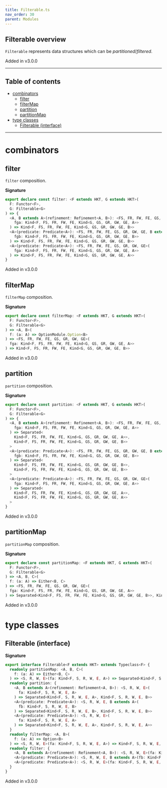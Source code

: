 ```yaml
---
title: Filterable.ts
nav_order: 30
parent: Modules
---
```


## Filterable overview

`Filterable` represents data structures which can be _partitioned_/_filtered_.

Added in v3.0.0

---

<h2 class="text-delta">Table of contents</h2>

- [combinators](#combinators)
  - [filter](#filter)
  - [filterMap](#filtermap)
  - [partition](#partition)
  - [partitionMap](#partitionmap)
- [type classes](#type-classes)
  - [Filterable (interface)](#filterable-interface)

---

# combinators

## filter

`filter` composition.

**Signature**

```ts
export declare const filter: <F extends HKT, G extends HKT>(
  F: Functor<F>,
  G: Filterable<G>
) => {
  <A, B extends A>(refinement: Refinement<A, B>): <FS, FR, FW, FE, GS, GR, GW, GE>(
    fga: Kind<F, FS, FR, FW, FE, Kind<G, GS, GR, GW, GE, A>>
  ) => Kind<F, FS, FR, FW, FE, Kind<G, GS, GR, GW, GE, B>>
  <A>(predicate: Predicate<A>): <FS, FR, FW, FE, GS, GR, GW, GE, B extends A>(
    fgb: Kind<F, FS, FR, FW, FE, Kind<G, GS, GR, GW, GE, B>>
  ) => Kind<F, FS, FR, FW, FE, Kind<G, GS, GR, GW, GE, B>>
  <A>(predicate: Predicate<A>): <FS, FR, FW, FE, GS, GR, GW, GE>(
    fga: Kind<F, FS, FR, FW, FE, Kind<G, GS, GR, GW, GE, A>>
  ) => Kind<F, FS, FR, FW, FE, Kind<G, GS, GR, GW, GE, A>>
}
```

Added in v3.0.0

## filterMap

`filterMap` composition.

**Signature**

```ts
export declare const filterMap: <F extends HKT, G extends HKT>(
  F: Functor<F>,
  G: Filterable<G>
) => <A, B>(
  f: (a: A) => OptionModule.Option<B>
) => <FS, FR, FW, FE, GS, GR, GW, GE>(
  fga: Kind<F, FS, FR, FW, FE, Kind<G, GS, GR, GW, GE, A>>
) => Kind<F, FS, FR, FW, FE, Kind<G, GS, GR, GW, GE, B>>
```

Added in v3.0.0

## partition

`partition` composition.

**Signature**

```ts
export declare const partition: <F extends HKT, G extends HKT>(
  F: Functor<F>,
  G: Filterable<G>
) => {
  <A, B extends A>(refinement: Refinement<A, B>): <FS, FR, FW, FE, GS, GR, GW, GE>(
    fga: Kind<F, FS, FR, FW, FE, Kind<G, GS, GR, GW, GE, A>>
  ) => Separated<
    Kind<F, FS, FR, FW, FE, Kind<G, GS, GR, GW, GE, A>>,
    Kind<F, FS, FR, FW, FE, Kind<G, GS, GR, GW, GE, B>>
  >
  <A>(predicate: Predicate<A>): <FS, FR, FW, FE, GS, GR, GW, GE, B extends A>(
    fgb: Kind<F, FS, FR, FW, FE, Kind<G, GS, GR, GW, GE, B>>
  ) => Separated<
    Kind<F, FS, FR, FW, FE, Kind<G, GS, GR, GW, GE, B>>,
    Kind<F, FS, FR, FW, FE, Kind<G, GS, GR, GW, GE, B>>
  >
  <A>(predicate: Predicate<A>): <FS, FR, FW, FE, GS, GR, GW, GE>(
    fga: Kind<F, FS, FR, FW, FE, Kind<G, GS, GR, GW, GE, A>>
  ) => Separated<
    Kind<F, FS, FR, FW, FE, Kind<G, GS, GR, GW, GE, A>>,
    Kind<F, FS, FR, FW, FE, Kind<G, GS, GR, GW, GE, A>>
  >
}
```

Added in v3.0.0

## partitionMap

`partitionMap` composition.

**Signature**

```ts
export declare const partitionMap: <F extends HKT, G extends HKT>(
  F: Functor<F>,
  G: Filterable<G>
) => <A, B, C>(
  f: (a: A) => Either<B, C>
) => <FS, FR, FW, FE, GS, GR, GW, GE>(
  fga: Kind<F, FS, FR, FW, FE, Kind<G, GS, GR, GW, GE, A>>
) => Separated<Kind<F, FS, FR, FW, FE, Kind<G, GS, GR, GW, GE, B>>, Kind<F, FS, FR, FW, FE, Kind<G, GS, GR, GW, GE, C>>>
```

Added in v3.0.0

# type classes

## Filterable (interface)

**Signature**

```ts
export interface Filterable<F extends HKT> extends Typeclass<F> {
  readonly partitionMap: <A, B, C>(
    f: (a: A) => Either<B, C>
  ) => <S, R, W, E>(fa: Kind<F, S, R, W, E, A>) => Separated<Kind<F, S, R, W, E, B>, Kind<F, S, R, W, E, C>>
  readonly partition: {
    <A, B extends A>(refinement: Refinement<A, B>): <S, R, W, E>(
      fa: Kind<F, S, R, W, E, A>
    ) => Separated<Kind<F, S, R, W, E, A>, Kind<F, S, R, W, E, B>>
    <A>(predicate: Predicate<A>): <S, R, W, E, B extends A>(
      fb: Kind<F, S, R, W, E, B>
    ) => Separated<Kind<F, S, R, W, E, B>, Kind<F, S, R, W, E, B>>
    <A>(predicate: Predicate<A>): <S, R, W, E>(
      fa: Kind<F, S, R, W, E, A>
    ) => Separated<Kind<F, S, R, W, E, A>, Kind<F, S, R, W, E, A>>
  }
  readonly filterMap: <A, B>(
    f: (a: A) => Option<B>
  ) => <S, R, W, E>(fa: Kind<F, S, R, W, E, A>) => Kind<F, S, R, W, E, B>
  readonly filter: {
    <A, B extends A>(refinement: Refinement<A, B>): <S, R, W, E>(fa: Kind<F, S, R, W, E, A>) => Kind<F, S, R, W, E, B>
    <A>(predicate: Predicate<A>): <S, R, W, E, B extends A>(fb: Kind<F, S, R, W, E, B>) => Kind<F, S, R, W, E, B>
    <A>(predicate: Predicate<A>): <S, R, W, E>(fa: Kind<F, S, R, W, E, A>) => Kind<F, S, R, W, E, A>
  }
}
```

Added in v3.0.0
